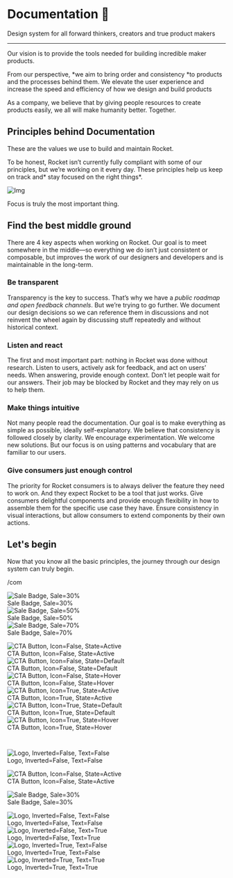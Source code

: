 
# Documentation 🚀

Design system for all forward thinkers, creators and true product makers

---

Our vision is to provide the tools needed for building incredible maker products.

From our perspective, *we aim to bring order and consistency *to products and the processes behind them. We elevate the user experience and increase the speed and efficiency of how we design and build products

As a company, we believe that by giving people resources to create products easily, we all will make humanity better. Together.

## Principles behind Documentation

These are the values we use to build and maintain Rocket.

To be honest, Rocket isn’t currently fully compliant with some of our principles, but we’re working on it every day. These principles help us keep on track and* stay focused on the right things*.

![Img](https://studio-assets.supernova.io/design-systems/14533/9289758a-6300-472a-bbc6-a57098081abf.jpeg)

Focus is truly the most important thing.

## Find the best middle ground

There are 4 key aspects when working on Rocket. Our goal is to meet somewhere in the middle—so everything we do isn’t just consistent or composable, but improves the work of our designers and developers and is maintainable in the long-term.

### Be transparent

Transparency is the key to success. That’s why we have a *public roadmap and open feedback channels*. But we’re trying to go further. We document our design decisions so we can reference them in discussions and not reinvent the wheel again by discussing stuff repeatedly and without historical context.

### Listen and react

The first and most important part: nothing in Rocket was done without research. Listen to users, actively ask for feedback, and act on users’ needs. When answering, provide enough context. Don’t let people wait for our answers. Their job may be blocked by Rocket and they may rely on us to help them.

### Make things intuitive

Not many people read the documentation. Our goal is to make everything as simple as possible, ideally self-explanatory. We believe that consistency is followed closely by clarity. We encourage experimentation. We welcome new solutions. But our focus is on using patterns and vocabulary that are familiar to our users.

### Give consumers just enough control

The priority for Rocket consumers is to always deliver the feature they need to work on. And they expect Rocket to be a tool that just works. Give consumers delightful components and provide enough flexibility in how to assemble them for the specific use case they have. Ensure consistency in visual interactions, but allow consumers to extend components by their own actions.

## Let's begin

Now that you know all the basic principles, the journey through our design system can truly begin.

/com

  
![Sale Badge, Sale=30%](https://studio-assets.supernova.io/design-systems/14533/184bfa87-7119-4573-b0dc-29c7326d7238.png)  
Sale Badge, Sale=30%  
![Sale Badge, Sale=50%](https://studio-assets.supernova.io/design-systems/14533/ec5138e8-fe31-49a3-9a51-fb53c2c446a5.png)  
Sale Badge, Sale=50%  
![Sale Badge, Sale=70%](https://studio-assets.supernova.io/design-systems/14533/d978e933-7c54-4a89-a94d-342f065eeb0e.png)  
Sale Badge, Sale=70%  


  
![CTA Button, Icon=False, State=Active](https://studio-assets.supernova.io/design-systems/14533/59a9e3a9-7d9e-4e4a-8109-8a79b3ca53b9.png)  
CTA Button, Icon=False, State=Active  
![CTA Button, Icon=False, State=Default](https://studio-assets.supernova.io/design-systems/14533/efa05100-840f-4575-b1be-2ab6af14c6ce.png)  
CTA Button, Icon=False, State=Default  
![CTA Button, Icon=False, State=Hover](https://studio-assets.supernova.io/design-systems/14533/f60aee4d-fbd8-4978-b158-381f8a6096fb.png)  
CTA Button, Icon=False, State=Hover  
![CTA Button, Icon=True, State=Active](https://studio-assets.supernova.io/design-systems/14533/65988d64-608e-4ab8-9bca-215f7b330fe7.png)  
CTA Button, Icon=True, State=Active  
![CTA Button, Icon=True, State=Default](https://studio-assets.supernova.io/design-systems/14533/7ce044ed-c61a-4826-91ab-1c61e6762846.png)  
CTA Button, Icon=True, State=Default  
![CTA Button, Icon=True, State=Hover](https://studio-assets.supernova.io/design-systems/14533/27a78a80-4c4a-4a42-8c0c-ec1ab3388628.png)  
CTA Button, Icon=True, State=Hover  


```javascript  
  
```

  
![Logo, Inverted=False, Text=False](https://studio-assets.supernova.io/design-systems/14533/bd0a5c3a-7a43-438b-9287-1d55461921fe.png)  
Logo, Inverted=False, Text=False  


  
  


  
![CTA Button, Icon=False, State=Active](https://studio-assets.supernova.io/design-systems/14533/59a9e3a9-7d9e-4e4a-8109-8a79b3ca53b9.png)  
CTA Button, Icon=False, State=Active  


  
![Sale Badge, Sale=30%](https://studio-assets.supernova.io/design-systems/14533/184bfa87-7119-4573-b0dc-29c7326d7238.png)  
Sale Badge, Sale=30%  


  
![Logo, Inverted=False, Text=False](https://studio-assets.supernova.io/design-systems/14533/bd0a5c3a-7a43-438b-9287-1d55461921fe.png)  
Logo, Inverted=False, Text=False  
![Logo, Inverted=False, Text=True](https://studio-assets.supernova.io/design-systems/14533/6730505b-2f49-479e-8ef1-9f685334cfaa.png)  
Logo, Inverted=False, Text=True  
![Logo, Inverted=True, Text=False](https://studio-assets.supernova.io/design-systems/14533/3ce1af49-9afc-4575-a5bf-ec0e0675e0b9.png)  
Logo, Inverted=True, Text=False  
![Logo, Inverted=True, Text=True](https://studio-assets.supernova.io/design-systems/14533/0e472bc1-dfd3-4eed-b386-2f46395732ad.png)  
Logo, Inverted=True, Text=True  
